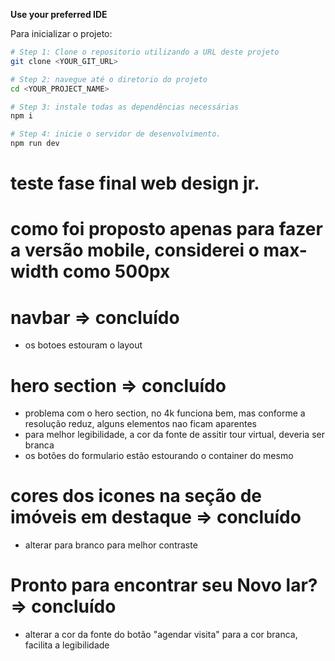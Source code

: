 **Use your preferred IDE**

Para inicializar o projeto:

```sh
# Step 1: Clone o repositorio utilizando a URL deste projeto
git clone <YOUR_GIT_URL>

# Step 2: navegue até o diretorio do projeto
cd <YOUR_PROJECT_NAME>

# Step 3: instale todas as dependências necessárias
npm i

# Step 4: inicie o servidor de desenvolvimento.
npm run dev
```

# teste fase final web design jr.

# como foi proposto apenas para fazer a versão mobile, considerei o max-width como 500px

# navbar => concluído
* os botoes estouram o layout

# hero section => concluído
* problema com o hero section, no 4k funciona bem, mas conforme a resolução reduz, alguns elementos nao ficam aparentes
* para melhor legibilidade, a cor da fonte de assitir tour virtual, deveria ser branca
* os botões do formulario estão estourando o container do mesmo

# cores dos icones na seção de imóveis em destaque => concluído
* alterar para branco para melhor contraste

# Pronto para encontrar seu Novo lar? => concluído
* alterar a cor da fonte do botão "agendar visita" para a cor branca, facilita a legibilidade
